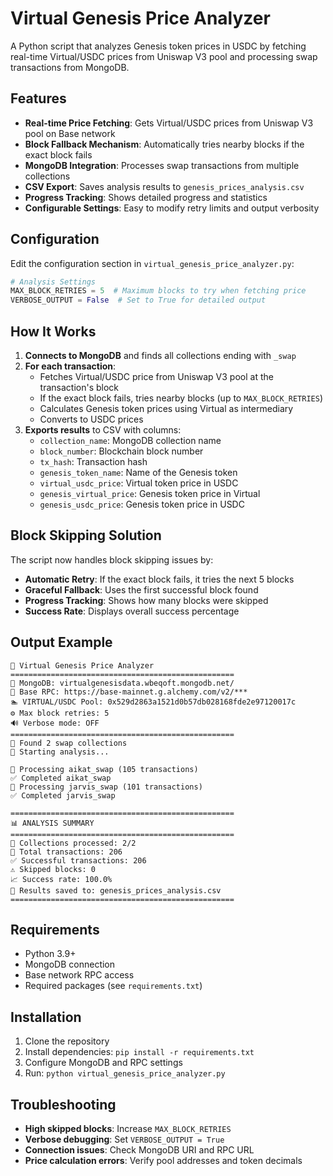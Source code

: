 # Virtual Genesis Price Analyzer

A Python script that analyzes Genesis token prices in USDC by fetching real-time Virtual/USDC prices from Uniswap V3 pool and processing swap transactions from MongoDB.

## Features

- **Real-time Price Fetching**: Gets Virtual/USDC prices from Uniswap V3 pool on Base network
- **Block Fallback Mechanism**: Automatically tries nearby blocks if the exact block fails
- **MongoDB Integration**: Processes swap transactions from multiple collections
- **CSV Export**: Saves analysis results to `genesis_prices_analysis.csv`
- **Progress Tracking**: Shows detailed progress and statistics
- **Configurable Settings**: Easy to modify retry limits and output verbosity

## Configuration

Edit the configuration section in `virtual_genesis_price_analyzer.py`:

```python
# Analysis Settings
MAX_BLOCK_RETRIES = 5  # Maximum blocks to try when fetching price
VERBOSE_OUTPUT = False  # Set to True for detailed output
```

## How It Works

1. **Connects to MongoDB** and finds all collections ending with `_swap`
2. **For each transaction**:
   - Fetches Virtual/USDC price from Uniswap V3 pool at the transaction's block
   - If the exact block fails, tries nearby blocks (up to `MAX_BLOCK_RETRIES`)
   - Calculates Genesis token prices using Virtual as intermediary
   - Converts to USDC prices
3. **Exports results** to CSV with columns:
   - `collection_name`: MongoDB collection name
   - `block_number`: Blockchain block number
   - `tx_hash`: Transaction hash
   - `genesis_token_name`: Name of the Genesis token
   - `virtual_usdc_price`: Virtual token price in USDC
   - `genesis_virtual_price`: Genesis token price in Virtual
   - `genesis_usdc_price`: Genesis token price in USDC

## Block Skipping Solution

The script now handles block skipping issues by:

- **Automatic Retry**: If the exact block fails, it tries the next 5 blocks
- **Graceful Fallback**: Uses the first successful block found
- **Progress Tracking**: Shows how many blocks were skipped
- **Success Rate**: Displays overall success percentage

## Output Example

```
🚀 Virtual Genesis Price Analyzer
==================================================
📡 MongoDB: virtualgenesisdata.wbeqoft.mongodb.net/
🔗 Base RPC: https://base-mainnet.g.alchemy.com/v2/***
🏊 VIRTUAL/USDC Pool: 0x529d2863a1521d0b57db028168fde2e97120017c
⚙️ Max block retries: 5
🔊 Verbose mode: OFF
==================================================
📂 Found 2 swap collections
🔄 Starting analysis...

📂 Processing aikat_swap (105 transactions)
✅ Completed aikat_swap
📂 Processing jarvis_swap (101 transactions)
✅ Completed jarvis_swap

==================================================
📊 ANALYSIS SUMMARY
==================================================
📂 Collections processed: 2/2
🔄 Total transactions: 206
✅ Successful transactions: 206
⚠️ Skipped blocks: 0
📈 Success rate: 100.0%
💾 Results saved to: genesis_prices_analysis.csv
==================================================
```

## Requirements

- Python 3.9+
- MongoDB connection
- Base network RPC access
- Required packages (see `requirements.txt`)

## Installation

1. Clone the repository
2. Install dependencies: `pip install -r requirements.txt`
3. Configure MongoDB and RPC settings
4. Run: `python virtual_genesis_price_analyzer.py`

## Troubleshooting

- **High skipped blocks**: Increase `MAX_BLOCK_RETRIES`
- **Verbose debugging**: Set `VERBOSE_OUTPUT = True`
- **Connection issues**: Check MongoDB URI and RPC URL
- **Price calculation errors**: Verify pool addresses and token decimals

